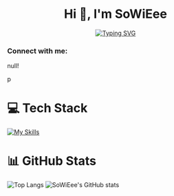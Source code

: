 <h1 align="center">Hi 👋, I'm SoWiEee</h1>
<p align="center">
<a href="https://git.io/typing-svg"><img src="https://readme-typing-svg.demolab.com?font=Sriracha&size=22&pause=1000&center=true&vCenter=true&width=380&lines=A+CSIE+student+from+Taiwan" alt="Typing SVG" /></a>
</p>

<h3 align="left">Connect with me:</h3>
<p>null!</p>p

# 💻 Tech Stack
[![My Skills](https://skillicons.dev/icons?i=html,css,js,ts,vue,pinia,vuetify,vite,c,cpp,cs,rust,py,ai,ps, )](https://skillicons.dev)

# 📊 GitHub Stats
![Top Langs](https://github-readme-stats.vercel.app/api/top-langs/?username=sowieee&layout=compact&theme=vue-dark)
![SoWiEee's GitHub stats](https://github-readme-stats.vercel.app/api?username=sowieee&show_icons=true&theme=vue-dark)


